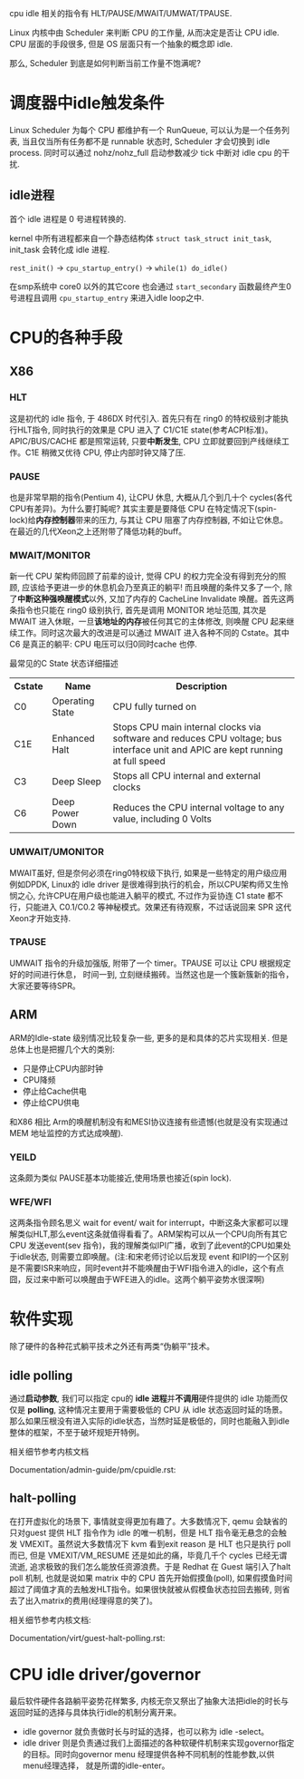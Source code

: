 
cpu idle 相关的指令有 HLT/PAUSE/MWAIT/UMWAT/TPAUSE.

Linux 内核中由 Scheduler 来判断 CPU 的工作量, 从而决定是否让 CPU idle. CPU 层面的手段很多, 但是 OS 层面只有一个抽象的概念即 idle.

那么, Scheduler 到底是如何判断当前工作量不饱满呢?

# 调度器中idle触发条件

Linux Scheduler 为每个 CPU 都维护有一个 RunQueue, 可以认为是一个任务列表, 当且仅当所有任务都不是 runnable 状态时, Scheduler 才会切换到 idle process. 同时可以通过 nohz/nohz_full 启动参数减少 tick 中断对 idle cpu 的干扰.

## idle进程

首个 idle 进程是 0 号进程转换的.

kernel 中所有进程都来自一个静态结构体 `struct task_struct init_task`, init_task 会转化成 idle 进程.

`rest_init()` -> `cpu_startup_entry()` -> `while(1) do_idle()`

在smp系统中 core0 以外的其它core 也会通过 `start_secondary` 函数最终产生0号进程且调用 `cpu_startup_entry` 来进入idle loop之中.

# CPU的各种手段

## X86

### HLT

这是初代的 idle 指令, 于 486DX 时代引入. 首先只有在 ring0 的特权级别才能执行HLT指令, 同时执行的效果是 CPU 进入了 C1/C1E state(参考ACPI标准)。APIC/BUS/CACHE 都是照常运转, 只要**中断发生**, CPU 立即就要回到产线继续工作。C1E 稍微又优待 CPU, 停止内部时钟又降了压.

### PAUSE

也是非常早期的指令(Pentium 4), 让CPU 休息, 大概从几个到几十个 cycles(各代CPU有差异)。为什么要打盹呢? 其实主要是要降低 CPU 在特定情况下(spin-lock)给**内存控制器**带来的压力, 与其让 CPU 阻塞了内存控制器, 不如让它休息。在最近的几代Xeon之上还附带了降低功耗的buff。

### MWAIT/MONITOR

新一代 CPU 架构师回顾了前辈的设计, 觉得 CPU 的权力完全没有得到充分的照顾, 应该给予更进一步的休息机会乃至真正的躺平! 而且唤醒的条件又多了一个, 除了**中断这种强唤醒模式**以外, 又加了内存的 CacheLine Invalidate 唤醒。首先这两条指令也只能在 ring0 级别执行, 首先是调用 MONITOR 地址范围, 其次是 MWAIT 进入休眠，一旦**该地址的内存**被任何其它的主体修改, 则唤醒 CPU 起来继续工作。同时这次最大的改进是可以通过 MWAIT 进入各种不同的 Cstate。其中 C6 是真正的躺平: CPU 电压可以归0同时cache 也停.

最常见的C State 状态详细描述

<table style="width:100%">
  <tr>
    <th>
    Cstate
    </th>
    <th>
    Name
    </th>
    <th>
    Description
    </th>
  </tr>
  <tr>
    <td>
    C0
    </td>
    <td>
    Operating State
    </td>
    <td>
    CPU fully turned on
    </td>
  </tr>
  <tr>
    <td>
    C1E
    </td>
    <td>
    Enhanced Halt
    </td>
    <td>
    Stops CPU main internal clocks via software and reduces CPU voltage; bus interface unit and APIC are kept running at full speed
    </td>
  </tr>
  <tr>
    <td>
    C3
    </td>
    <td>
    Deep Sleep
    </td>
    <td>
    Stops all CPU internal and external clocks
    </td>
  </tr>
  <tr>
    <td>
    C6
    </td>
    <td>
    Deep Power Down
    </td>
    <td>
    Reduces the CPU internal voltage to any value, including 0 Volts
    </td>
  </tr>
</table>

### UMWAIT/UMONITOR

MWAIT虽好, 但是奈何必须在ring0特权级下执行, 如果是一些特定的用户级应用例如DPDK, Linux的 idle driver 是很难得到执行的机会，所以CPU架构师又生怜悯之心, 允许CPU在用户级也能进入躺平的模式, 不过作为妥协连 C1 state 都不行，只能进入 C0.1/C0.2 等神秘模式。效果还有待观察，不过话说回来 SPR 这代Xeon才开始支持.

### TPAUSE

UMWAIT 指令的升级加强版, 附带了一个 timer。TPAUSE 可以让 CPU 根据规定好的时间进行休息， 时间一到, 立刻继续搬砖。当然这也是一个簇新簇新的指令，大家还要等待SPR。

## ARM

ARM的Idle-state 级别情况比较复杂一些, 更多的是和具体的芯片实现相关. 但是总体上也是把握几个大的类别:

* 只是停止CPU内部时钟
* CPU降频
* 停止给Cache供电
* 停止给CPU供电

和X86 相比 Arm的唤醒机制没有和MESI协议连接有些遗憾(也就是没有实现通过MEM 地址监控的方式达成唤醒).

### YEILD

这条颇为类似 PAUSE基本功能接近,使用场景也接近(spin lock).

### WFE/WFI

这两条指令顾名思义 wait for event/ wait for interrupt，中断这条大家都可以理解类似HLT,那么event这条就值得看看了。ARM架构可以从一个CPU向所有其它CPU 发送event(sev 指令)，我的理解类似IPI广播，收到了此event的CPU如果处于idle状态, 则需要立即唤醒。(注:和宋老师讨论以后发现 event 和IPI的一个区别是不需要ISR来响应，同时event并不能唤醒由于WFI指令进入的idle，这个有点囧，反过来中断可以唤醒由于WFE进入的idle。这两个躺平姿势水很深啊)

# 软件实现

除了硬件的各种花式躺平技术之外还有两类“伪躺平”技术。

## idle polling

通过**启动参数**, 我们可以指定 cpu的 **idle 进程**并**不调用**硬件提供的 idle 功能而仅仅是 **polling**, 这种情况主要用于需要极低的 CPU 从 idle 状态返回时延的场景。那么如果压根没有进入实际的idle状态，当然时延是极低的，同时也能融入到idle整体的框架，不至于破坏规矩开特例。

相关细节参考内核文档

Documentation/admin-guide/pm/cpuidle.rst:

## halt-polling

在打开虚拟化的场景下, 事情就变得更加有趣了。大多数情况下, qemu 会缺省的只对guest 提供 HLT 指令作为 idle 的唯一机制，但是 HLT 指令毫无悬念的会触发 VMEXIT。虽然说大多数情况下 kvm 看到exit reason 是 HLT 也只是执行 poll 而已, 但是 VMEXIT/VM_RESUME 还是如此的痛，毕竟几千个 cycles 已经无谓流逝, 追求极致的我们怎么能放任资源浪费。于是 Redhat 在 Guest 端引入了halt poll 机制, 也就是说如果 matrix 中的 CPU 首先开始假摸鱼(poll), 如果假摸鱼时间超过了阈值才真的去触发HLT指令。如果很快就被从假模鱼状态拉回去搬砖, 则省去了出入matrix的费用(经理得意的笑了)。

相关细节参考内核文档:

Documentation/virt/guest-halt-polling.rst:

# CPU idle driver/governor

最后软件硬件各路躺平姿势花样繁多, 内核无奈又祭出了抽象大法把idle的时长与返回时延的选择与具体执行idle的机制分离开来。

* idle governor 就负责做时长与时延的选择，也可以称为 idle -select。
* idle driver 则是负责通过我们上面描述的各种软硬件机制来实现governor指定的目标。同时向governor menu 经理提供各种不同机制的性能参数,以供menu经理选择， 就是所谓的idle-enter。

